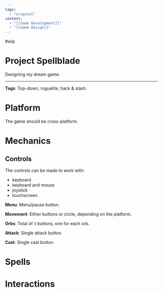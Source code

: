 ```yaml
---
tags:
  - "original"
context:
  - "[[Game Development]]"
  - "[[Game Design]]"
---
```


#wip

# Project Spellblade

Designing my dream game.

---

**Tags**: Top-down, roguelite, hack & slash.

# Platform

The game should be cross-platform.

# Mechanics

## Controls

The controls can be made to work with:

- keyboard
- keyboard and mouse
- joystick
- touchscreen

**Menu**: Menu/pause button.

**Movement**: Either buttons or circle, depending on the platform.

**Orbs**: Total of `3` buttons, one for each orb.

**Attack**: Single attack button.

**Cast**: Single cast button.

# Spells

# Interactions
